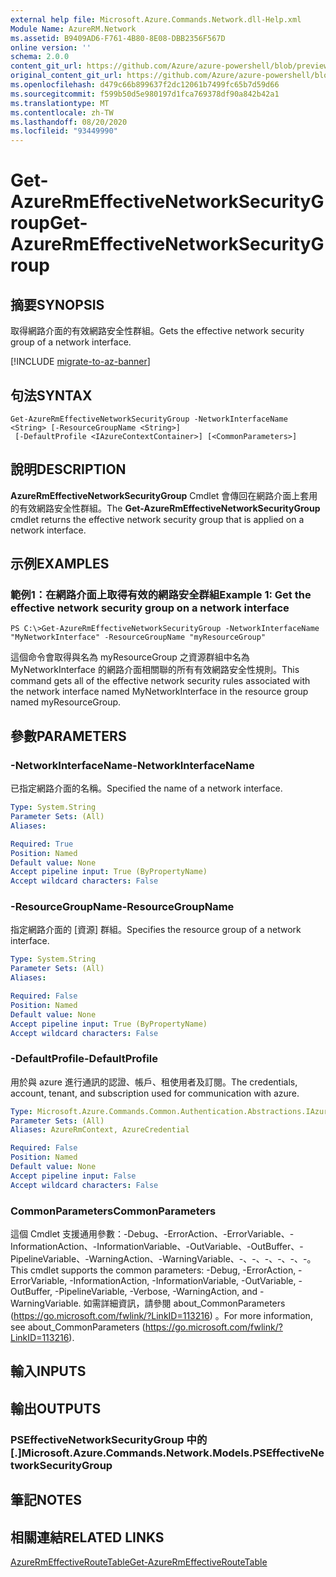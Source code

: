 ```yaml
---
external help file: Microsoft.Azure.Commands.Network.dll-Help.xml
Module Name: AzureRM.Network
ms.assetid: B9409AD6-F761-4B80-8E08-DBB2356F567D
online version: ''
schema: 2.0.0
content_git_url: https://github.com/Azure/azure-powershell/blob/preview/src/ResourceManager/Network/Commands.Network/help/Get-AzureRmEffectiveNetworkSecurityGroup.md
original_content_git_url: https://github.com/Azure/azure-powershell/blob/preview/src/ResourceManager/Network/Commands.Network/help/Get-AzureRmEffectiveNetworkSecurityGroup.md
ms.openlocfilehash: d479c66b899637f2dc12061b7499fc65b7d59d66
ms.sourcegitcommit: f599b50d5e980197d1fca769378df90a842b42a1
ms.translationtype: MT
ms.contentlocale: zh-TW
ms.lasthandoff: 08/20/2020
ms.locfileid: "93449990"
---
```

# <span data-ttu-id="4ea32-101">Get-AzureRmEffectiveNetworkSecurityGroup</span><span class="sxs-lookup"><span data-stu-id="4ea32-101">Get-AzureRmEffectiveNetworkSecurityGroup</span></span>

## <span data-ttu-id="4ea32-102">摘要</span><span class="sxs-lookup"><span data-stu-id="4ea32-102">SYNOPSIS</span></span>
<span data-ttu-id="4ea32-103">取得網路介面的有效網路安全性群組。</span><span class="sxs-lookup"><span data-stu-id="4ea32-103">Gets the effective network security group of a network interface.</span></span>

[!INCLUDE [migrate-to-az-banner](../../includes/migrate-to-az-banner.md)]

## <span data-ttu-id="4ea32-104">句法</span><span class="sxs-lookup"><span data-stu-id="4ea32-104">SYNTAX</span></span>

```
Get-AzureRmEffectiveNetworkSecurityGroup -NetworkInterfaceName <String> [-ResourceGroupName <String>]
 [-DefaultProfile <IAzureContextContainer>] [<CommonParameters>]
```

## <span data-ttu-id="4ea32-105">說明</span><span class="sxs-lookup"><span data-stu-id="4ea32-105">DESCRIPTION</span></span>
<span data-ttu-id="4ea32-106">**AzureRmEffectiveNetworkSecurityGroup** Cmdlet 會傳回在網路介面上套用的有效網路安全性群組。</span><span class="sxs-lookup"><span data-stu-id="4ea32-106">The **Get-AzureRmEffectiveNetworkSecurityGroup** cmdlet returns the effective network security group that is applied on a network interface.</span></span>

## <span data-ttu-id="4ea32-107">示例</span><span class="sxs-lookup"><span data-stu-id="4ea32-107">EXAMPLES</span></span>

### <span data-ttu-id="4ea32-108">範例1：在網路介面上取得有效的網路安全群組</span><span class="sxs-lookup"><span data-stu-id="4ea32-108">Example 1: Get the effective network security group on a network interface</span></span>
```
PS C:\>Get-AzureRmEffectiveNetworkSecurityGroup -NetworkInterfaceName "MyNetworkInterface" -ResourceGroupName "myResourceGroup"
```

<span data-ttu-id="4ea32-109">這個命令會取得與名為 myResourceGroup 之資源群組中名為 MyNetworkInterface 的網路介面相關聯的所有有效網路安全性規則。</span><span class="sxs-lookup"><span data-stu-id="4ea32-109">This command gets all of the effective network security rules associated with the network interface named MyNetworkInterface in the resource group named myResourceGroup.</span></span>

## <span data-ttu-id="4ea32-110">參數</span><span class="sxs-lookup"><span data-stu-id="4ea32-110">PARAMETERS</span></span>

### <span data-ttu-id="4ea32-111">-NetworkInterfaceName</span><span class="sxs-lookup"><span data-stu-id="4ea32-111">-NetworkInterfaceName</span></span>
<span data-ttu-id="4ea32-112">已指定網路介面的名稱。</span><span class="sxs-lookup"><span data-stu-id="4ea32-112">Specified the name of a network interface.</span></span>

```yaml
Type: System.String
Parameter Sets: (All)
Aliases: 

Required: True
Position: Named
Default value: None
Accept pipeline input: True (ByPropertyName)
Accept wildcard characters: False
```

### <span data-ttu-id="4ea32-113">-ResourceGroupName</span><span class="sxs-lookup"><span data-stu-id="4ea32-113">-ResourceGroupName</span></span>
<span data-ttu-id="4ea32-114">指定網路介面的 [資源] 群組。</span><span class="sxs-lookup"><span data-stu-id="4ea32-114">Specifies the resource group of a network interface.</span></span>

```yaml
Type: System.String
Parameter Sets: (All)
Aliases: 

Required: False
Position: Named
Default value: None
Accept pipeline input: True (ByPropertyName)
Accept wildcard characters: False
```

### <span data-ttu-id="4ea32-115">-DefaultProfile</span><span class="sxs-lookup"><span data-stu-id="4ea32-115">-DefaultProfile</span></span>
<span data-ttu-id="4ea32-116">用於與 azure 進行通訊的認證、帳戶、租使用者及訂閱。</span><span class="sxs-lookup"><span data-stu-id="4ea32-116">The credentials, account, tenant, and subscription used for communication with azure.</span></span>

```yaml
Type: Microsoft.Azure.Commands.Common.Authentication.Abstractions.IAzureContextContainer
Parameter Sets: (All)
Aliases: AzureRmContext, AzureCredential

Required: False
Position: Named
Default value: None
Accept pipeline input: False
Accept wildcard characters: False
```

### <span data-ttu-id="4ea32-117">CommonParameters</span><span class="sxs-lookup"><span data-stu-id="4ea32-117">CommonParameters</span></span>
<span data-ttu-id="4ea32-118">這個 Cmdlet 支援通用參數：-Debug、-ErrorAction、-ErrorVariable、-InformationAction、-InformationVariable、-OutVariable、-OutBuffer、-PipelineVariable、-WarningAction、-WarningVariable、-、-、-、-、-、-。</span><span class="sxs-lookup"><span data-stu-id="4ea32-118">This cmdlet supports the common parameters: -Debug, -ErrorAction, -ErrorVariable, -InformationAction, -InformationVariable, -OutVariable, -OutBuffer, -PipelineVariable, -Verbose, -WarningAction, and -WarningVariable.</span></span> <span data-ttu-id="4ea32-119">如需詳細資訊，請參閱 about_CommonParameters (https://go.microsoft.com/fwlink/?LinkID=113216) 。</span><span class="sxs-lookup"><span data-stu-id="4ea32-119">For more information, see about_CommonParameters (https://go.microsoft.com/fwlink/?LinkID=113216).</span></span>

## <span data-ttu-id="4ea32-120">輸入</span><span class="sxs-lookup"><span data-stu-id="4ea32-120">INPUTS</span></span>

## <span data-ttu-id="4ea32-121">輸出</span><span class="sxs-lookup"><span data-stu-id="4ea32-121">OUTPUTS</span></span>

### <span data-ttu-id="4ea32-122">PSEffectiveNetworkSecurityGroup 中的 [.]</span><span class="sxs-lookup"><span data-stu-id="4ea32-122">Microsoft.Azure.Commands.Network.Models.PSEffectiveNetworkSecurityGroup</span></span>

## <span data-ttu-id="4ea32-123">筆記</span><span class="sxs-lookup"><span data-stu-id="4ea32-123">NOTES</span></span>

## <span data-ttu-id="4ea32-124">相關連結</span><span class="sxs-lookup"><span data-stu-id="4ea32-124">RELATED LINKS</span></span>

[<span data-ttu-id="4ea32-125">AzureRmEffectiveRouteTable</span><span class="sxs-lookup"><span data-stu-id="4ea32-125">Get-AzureRmEffectiveRouteTable</span></span>](./Get-AzureRmEffectiveRouteTable.md)


